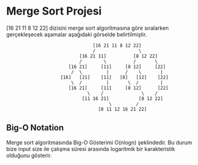 # Merge Sort Projesi
[16 21 11 8 12 22] dizisini merge sort algoritmasına göre sıralarken gerçekleşecek aşamalar aşağıdaki görselde belirtilmiştir.

```
                                [16 21 11 8 12 22]
                                /                \
                           [16 21 11]          [8 12 22]
                           /        \          /       \
                       [16 21]     [11]     [8 12]     [22]
                        /  \         |      /    \       |
                    [16]   [21]    [11]   [8]   [12]    [22]
                        \  /         |       \  /        |
                       [16 21]     [11]     [8 12]      [22]
                              \    /              \    /
                            [11 16 21]           [8 12 22]
                                      \         /
                                  [8 11 12 16 21 22]
```
## Big-O Notation
Merge sort algoritmasında Big-O Gösterimi O(nlogn) şeklindedir. Bu durum bize input size ile çalışma süresi arasında logaritmik bir karakteristik olduğunu gösterir. 
  